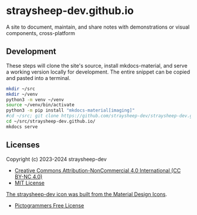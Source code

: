 # straysheep-dev.github.io

A site to document, maintain, and share notes with demonstrations or visual components, cross-platform

## Development

These steps will clone the site's source, install mkdocs-material, and serve a working version locally for development. The entire snippet can be copied and pasted into a terminal.

```bash
mkdir ~/src
mkdir ~/venv
python3 -m venv ~/venv
source ~/venv/bin/activate
python3 -m pip install "mkdocs-material[imaging]"
#cd ~/src; git clone https://github.com/straysheep-dev/straysheep-dev.github.io
cd ~/src/straysheep-dev.github.io/
mkdocs serve
```

## Licenses

Copyright (c) 2023-2024 straysheep-dev

- [Creative Commons Attribution-NonCommercial 4.0 International (CC BY-NC 4.0)](https://creativecommons.org/licenses/by-nc/4.0/)
- [MIT License](https://github.com/squidfunk/mkdocs-material?tab=MIT-1-ov-file)

[The straysheep-dev icon was built from the Material Design Icons](https://github.com/Templarian/MaterialDesign/blob/master/svg/sheep.svg).

- [Pictogrammers Free License](https://github.com/Templarian/MaterialDesign/tree/master?tab=License-1-ov-file)

